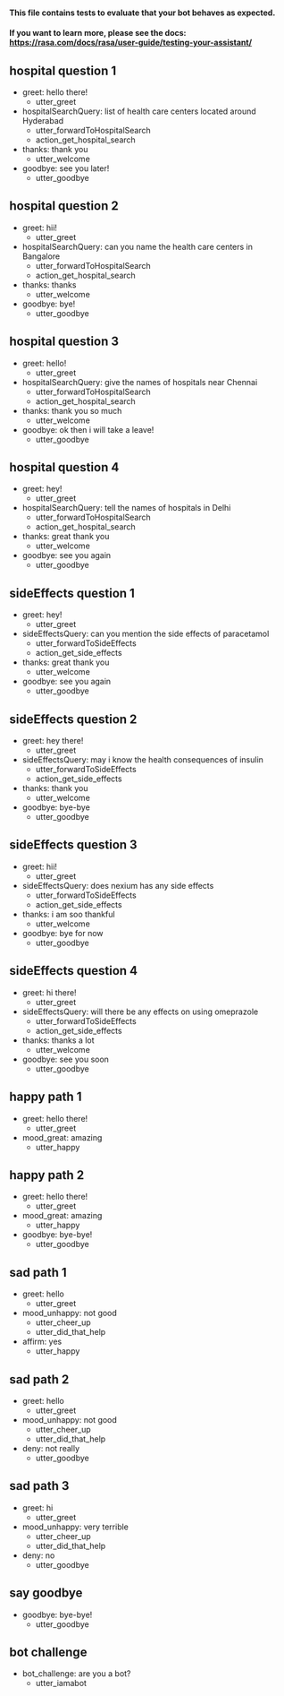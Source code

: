 #### This file contains tests to evaluate that your bot behaves as expected.
#### If you want to learn more, please see the docs: https://rasa.com/docs/rasa/user-guide/testing-your-assistant/

## hospital question 1
* greet: hello there!
  - utter_greet
* hospitalSearchQuery: list of health care centers located around Hyderabad
  - utter_forwardToHospitalSearch
  - action_get_hospital_search
* thanks: thank you
  - utter_welcome
* goodbye: see you later!
  - utter_goodbye
  
## hospital question 2
* greet: hii!
  - utter_greet
* hospitalSearchQuery: can you name the health care centers in Bangalore
  - utter_forwardToHospitalSearch
  - action_get_hospital_search
* thanks: thanks
  - utter_welcome
* goodbye: bye!
  - utter_goodbye  
  
## hospital question 3
* greet: hello!
  - utter_greet
* hospitalSearchQuery: give the names of hospitals near Chennai
  - utter_forwardToHospitalSearch
  - action_get_hospital_search
* thanks: thank you so much
  - utter_welcome
* goodbye: ok then i will take a leave!
  - utter_goodbye    
  
## hospital question 4
* greet: hey!
  - utter_greet
* hospitalSearchQuery: tell the names of hospitals in Delhi
  - utter_forwardToHospitalSearch
  - action_get_hospital_search
* thanks: great thank you
  - utter_welcome
* goodbye: see you again
  - utter_goodbye      
  
## sideEffects question 1
* greet: hey!
  - utter_greet
* sideEffectsQuery: can you mention the side effects of paracetamol
  - utter_forwardToSideEffects
  - action_get_side_effects
* thanks: great thank you
  - utter_welcome
* goodbye: see you again
  - utter_goodbye      
  
## sideEffects question 2
* greet: hey there!
  - utter_greet
* sideEffectsQuery: may i know the health consequences of insulin
  - utter_forwardToSideEffects
  - action_get_side_effects
* thanks: thank you
  - utter_welcome
* goodbye: bye-bye
  - utter_goodbye     
  
## sideEffects question 3
* greet: hii!
  - utter_greet
* sideEffectsQuery: does nexium has any side effects
  - utter_forwardToSideEffects
  - action_get_side_effects
* thanks: i am soo thankful
  - utter_welcome
* goodbye: bye for now
  - utter_goodbye      
  
## sideEffects question 4
* greet: hi there!
  - utter_greet
* sideEffectsQuery: will there be any effects on using omeprazole
  - utter_forwardToSideEffects
  - action_get_side_effects
* thanks: thanks a lot
  - utter_welcome
* goodbye: see you soon
  - utter_goodbye        
  


## happy path 1
* greet: hello there!
  - utter_greet
* mood_great: amazing
  - utter_happy

## happy path 2
* greet: hello there!
  - utter_greet
* mood_great: amazing
  - utter_happy
* goodbye: bye-bye!
  - utter_goodbye

## sad path 1
* greet: hello
  - utter_greet
* mood_unhappy: not good
  - utter_cheer_up
  - utter_did_that_help
* affirm: yes
  - utter_happy

## sad path 2
* greet: hello
  - utter_greet
* mood_unhappy: not good
  - utter_cheer_up
  - utter_did_that_help
* deny: not really
  - utter_goodbye

## sad path 3
* greet: hi
  - utter_greet
* mood_unhappy: very terrible
  - utter_cheer_up
  - utter_did_that_help
* deny: no
  - utter_goodbye

## say goodbye
* goodbye: bye-bye!
  - utter_goodbye

## bot challenge
* bot_challenge: are you a bot?
  - utter_iamabot
